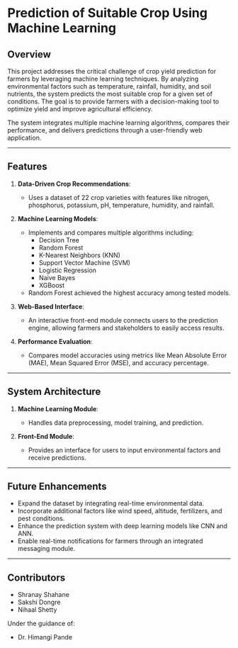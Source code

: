 # Prediction of Suitable Crop Using Machine Learning

## Overview

This project addresses the critical challenge of crop yield prediction for farmers by leveraging machine learning techniques. By analyzing environmental factors such as temperature, rainfall, humidity, and soil nutrients, the system predicts the most suitable crop for a given set of conditions. The goal is to provide farmers with a decision-making tool to optimize yield and improve agricultural efficiency.

The system integrates multiple machine learning algorithms, compares their performance, and delivers predictions through a user-friendly web application.

---

## Features

1. **Data-Driven Crop Recommendations**:
   - Uses a dataset of 22 crop varieties with features like nitrogen, phosphorus, potassium, pH, temperature, humidity, and rainfall.
   
2. **Machine Learning Models**:
   - Implements and compares multiple algorithms including:
     - Decision Tree
     - Random Forest
     - K-Nearest Neighbors (KNN)
     - Support Vector Machine (SVM)
     - Logistic Regression
     - Naive Bayes
     - XGBoost
   - Random Forest achieved the highest accuracy among tested models.

3. **Web-Based Interface**:
   - An interactive front-end module connects users to the prediction engine, allowing farmers and stakeholders to easily access results.

4. **Performance Evaluation**:
   - Compares model accuracies using metrics like Mean Absolute Error (MAE), Mean Squared Error (MSE), and accuracy percentage.

---

## System Architecture

1. **Machine Learning Module**:
   - Handles data preprocessing, model training, and prediction.
   
2. **Front-End Module**:
   - Provides an interface for users to input environmental factors and receive predictions.

---

## Future Enhancements

- Expand the dataset by integrating real-time environmental data.
- Incorporate additional factors like wind speed, altitude, fertilizers, and pest conditions.
- Enhance the prediction system with deep learning models like CNN and ANN.
- Enable real-time notifications for farmers through an integrated messaging module.

---

## Contributors

- Shranay Shahane
- Sakshi Dongre
- Nihaal Shetty

Under the guidance of:
- Dr. Himangi Pande
